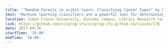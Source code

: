 ```yaml
---
title: '"Random Forests in scikit-learn: Classifying Cancer Types" by Emre Erhan'
text: "Machine learning classifiers are a powerful tool for determining to which category novel data belongs given some training data. This workshop explores the basics of using the scikit-learn Python library with some toy cancer datasets."
location: Simon Fraser University, Burnaby Campus, Library Research Commons
link: https://github.com/sciprog-sfu/sciprog-sfu.github.io/issues/170
date: 2017-09-26
startTime: '15:00'
endTime: '16:00'
---
```

